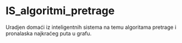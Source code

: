 # IS_algoritmi_pretrage

Uradjen domaći iz inteligentnih sistema na temu algoritama pretrage i pronalaska najkraćeg puta u grafu.
